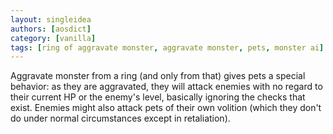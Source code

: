 ```yaml
---
layout: singleidea
authors: [aosdict]
category: [vanilla]
tags: [ring of aggravate monster, aggravate monster, pets, monster ai]
---
```

Aggravate monster from a ring (and only from that) gives pets a special behavior: as they are aggravated, they will attack enemies with no regard to their current HP or the enemy's level, basically ignoring the checks that exist. Enemies might also attack pets of their own volition (which they don't do under normal circumstances except in retaliation).
